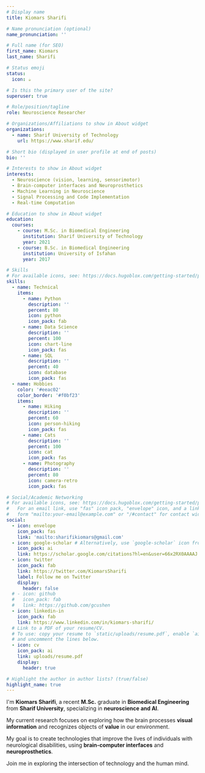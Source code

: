 ```yaml
---
# Display name
title: Kiomars Sharifi

# Name pronunciation (optional)
name_pronunciation: ''

# Full name (for SEO)
first_name: Kiomars
last_name: Sharifi

# Status emoji
status:
  icon: ☕️

# Is this the primary user of the site?
superuser: true

# Role/position/tagline
role: Neuroscience Researcher

# Organizations/Affiliations to show in About widget
organizations:
  - name: Sharif University of Technology
    url: https://www.sharif.edu/

# Short bio (displayed in user profile at end of posts)
bio: ''

# Interests to show in About widget
interests:
  - Neuroscience (vision, learning, sensorimotor)
  - Brain-computer interfaces and Neuroprosthetics
  - Machine Learning in Neuroscience
  - Signal Processing and Code Implementation
  - Real-time Computation

# Education to show in About widget
education:
  courses:
    - course: M.Sc. in Biomedical Engineering
      institution: Sharif University of Technology
      year: 2021
    - course: B.Sc. in Biomedical Engineering
      institution: University of Isfahan
      year: 2017

# Skills
# For available icons, see: https://docs.hugoblox.com/getting-started/page-builder/#icons
skills:
  - name: Technical
    items:
      - name: Python
        description: ''
        percent: 80
        icon: python
        icon_pack: fab
      - name: Data Science
        description: ''
        percent: 100
        icon: chart-line
        icon_pack: fas
      - name: SQL
        description: ''
        percent: 40
        icon: database
        icon_pack: fas
  - name: Hobbies
    color: '#eeac02'
    color_border: '#f0bf23'
    items:
      - name: Hiking
        description: ''
        percent: 60
        icon: person-hiking
        icon_pack: fas
      - name: Cats
        description: ''
        percent: 100
        icon: cat
        icon_pack: fas
      - name: Photography
        description: ''
        percent: 80
        icon: camera-retro
        icon_pack: fas

# Social/Academic Networking
# For available icons, see: https://docs.hugoblox.com/getting-started/page-builder/#icons
#   For an email link, use "fas" icon pack, "envelope" icon, and a link in the
#   form "mailto:your-email@example.com" or "/#contact" for contact widget.
social:
  - icon: envelope
    icon_pack: fas
    link: 'mailto:sharifikiomars@gmail.com'
  - icon: google-scholar # Alternatively, use `google-scholar` icon from `ai` icon pack
    icon_pack: ai
    link: https://scholar.google.com/citations?hl=en&user=66x2RX0AAAAJ
  - icon: twitter
    icon_pack: fab
    link: https://twitter.com/KiomarsSharifi
    label: Follow me on Twitter
    display:
      header: false
  # - icon: github
  #   icon_pack: fab
  #   link: https://github.com/gcushen
  - icon: linkedin-in
    icon_pack: fab
    link: https://www.linkedin.com/in/kiomars-sharifi/
  # Link to a PDF of your resume/CV.
  # To use: copy your resume to `static/uploads/resume.pdf`, enable `ai` icons in `params.yaml`,
  # and uncomment the lines below.
  - icon: cv
    icon_pack: ai
    link: uploads/resume.pdf
    display:
      header: true

# Highlight the author in author lists? (true/false)
highlight_name: true
---
```


  I'm **Kiomars Sharifi**, a recent **M.Sc.** graduate in **Biomedical Engineering** from **Sharif University**, specializing in **neuroscience and AI**.

  My current research focuses on exploring how the brain processes **visual information** and recognizes objects of **value** in our environment.

  My goal is to create technologies that improve the lives of individuals with neurological disabilities, using **brain-computer interfaces** and **neuroprosthetics**.

  Join me in exploring the intersection of technology and the human mind.
